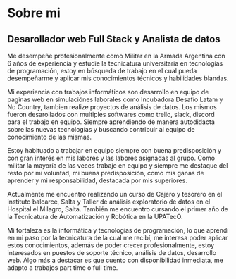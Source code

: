 # Sobre mi
## Desarollador web Full Stack y Analista de datos

Me desempeñe profesionalmente como Militar en la Armada Argentina con 6 años de experiencia y estudie la tecnicatura universitaria en tecnologías de  programación, estoy en búsqueda de trabajo en el cual pueda desempeñarme y aplicar mis conocimientos técnicos y habilidades blandas.


Mi experiencia con trabajos informáticos son desarrollo en equipo de paginas web en simulaciónes laborales como Incubadora Desafío Latam y No Country, tambien realize proyectos de análisis de datos. Los mismos fueron desarollados con multiples softwares como trello, slack, discord para el trabajo en equipo. Siempre aprendiendo de manera autodidacta sobre las nuevas tecnologías y buscando contribuir al equipo de conocimiento de las mismas.


Estoy habituado a trabajar en equipo siempre con buena predisposición y con gran interés en mis labores y las labores asignadas al grupo. Como militar la mayoría de las veces trabaje en equipo y siempre me destaque del resto por mi voluntad, mi buena predisposición, como mis ganas de aprender y mi responsabilidad, destacada por mis superiores.


Actualmente me encuentro realizando un curso de Cajero y tesorero en el instituto balcarce, Salta y Taller de análisis exploratorio de datos en el Hospital el Milagro, Salta. También me encuentro cursando el primer año de la Tecnicatura de Automatización y Robótica en la UPATecO.


Mi fortaleza es la informática y tecnologías de programación, lo que aprendí en mi paso por la tecnicatura de la cual me recibí, me interesa poder aplicar estos conocimientos, además de poder crecer profesionalmente, estoy interesados en puestos de soporte técnico, análisis de datos, desarrollo web. Algo más a destacar es que cuento con disponibilidad inmediata, me adapto a trabajos part time o full time.
